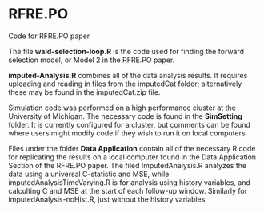 # RFRE.PO
Code for RFRE.PO paper

The file **wald-selection-loop.R** is the code used for finding the forward selection model, or Model 2 in the RFRE.PO paper.

**imputed-Analysis.R** combines all of the data analysis results. It requires uploading and reading in files from the imputedCat folder; alternatively these may be found in the imputedCat.zip file.

Simulation code was performed on a high performance cluster at the University of Michigan. The necessary code is found in the **SimSetting** folder. It is currently configured for a cluster, but comments can be found where users might modify code if they wish to run it on local computers.

Files under the folder **Data Application** contain all of the necessary R code for replicating the results on a local computer found in the Data Application Section of the RFRE.PO paper. The filed ImputedAnalysis.R analyzes the data using a universal C-statistic and MSE, while imputedAnalysisTimeVarying.R is for analysis using history variables, and calculting C and MSE at the start of each follow-up window. Similarly for imputedAnalysis-noHist.R, just without the history variables.
